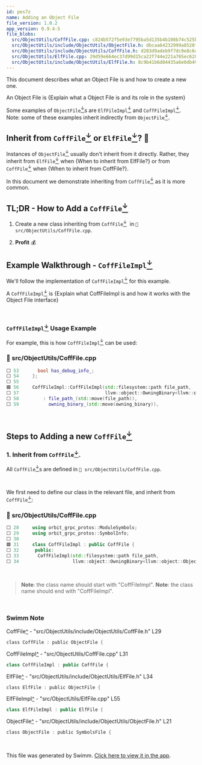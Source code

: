 ```yaml
---
id: pes7z
name: Adding an Object File
file_version: 1.0.2
app_version: 0.9.4-5
file_blobs:
  src/ObjectUtils/CoffFile.cpp: c824b572f5e93e7795ba5d135b4b108b74c525bd
  src/ObjectUtils/include/ObjectUtils/ObjectFile.h: dbcaa64232999a8520f08f069a87876c7cd9a93e
  src/ObjectUtils/include/ObjectUtils/CoffFile.h: d203d9adeb9f7dc9e8c6d0e3f199c7734b222428
  src/ObjectUtils/ElfFile.cpp: 29d59e664ec37d99d15ca22f744e221a765ec628
  src/ObjectUtils/include/ObjectUtils/ElfFile.h: 8c9b41b6d84435a6e0db49995864aec1dc2137a1
---
```


This document describes what an Object File is and how to create a new one.

An Object File is {Explain what a Object File is and its role in the system}

Some examples of `ObjectFile`[<sup id="Z17acX">↓</sup>](#f-Z17acX)s are `ElfFileImpl`[<sup id="Z1zYyq3">↓</sup>](#f-Z1zYyq3) and `CoffFileImpl`[<sup id="nmjfo">↓</sup>](#f-nmjfo). Note: some of these examples inherit indirectly from `ObjectFile`[<sup id="Z17acX">↓</sup>](#f-Z17acX).

## Inherit from `CoffFile`[<sup id="pnIEd">↓</sup>](#f-pnIEd) or `ElfFile`[<sup id="Z1pQr9x">↓</sup>](#f-Z1pQr9x)? 🤔

Instances of `ObjectFile`[<sup id="Z17acX">↓</sup>](#f-Z17acX) usually don't inherit from it directly. Rather, they inherit from `ElfFile`[<sup id="Z1pQr9x">↓</sup>](#f-Z1pQr9x) when {When to inherit from ElfFile?} or from `CoffFile`[<sup id="pnIEd">↓</sup>](#f-pnIEd) when {When to inherit from CoffFile?}.

In this document we demonstrate inheriting from `CoffFile`[<sup id="pnIEd">↓</sup>](#f-pnIEd) as it is more common.

## TL;DR - How to Add a `CoffFile`[<sup id="pnIEd">↓</sup>](#f-pnIEd)

1.  Create a new class inheriting from `CoffFile`[<sup id="pnIEd">↓</sup>](#f-pnIEd)  in `📄 src/ObjectUtils/CoffFile.cpp`.
    
2.  **Profit** 💰
    

## Example Walkthrough - `CoffFileImpl`[<sup id="nmjfo">↓</sup>](#f-nmjfo)

We'll follow the implementation of `CoffFileImpl`[<sup id="nmjfo">↓</sup>](#f-nmjfo) for this example.

A `CoffFileImpl`[<sup id="nmjfo">↓</sup>](#f-nmjfo) is {Explain what CoffFileImpl is and how it works with the Object File interface}

<br/>

### `CoffFileImpl`[<sup id="nmjfo">↓</sup>](#f-nmjfo) Usage Example

For example, this is how `CoffFileImpl`[<sup id="nmjfo">↓</sup>](#f-nmjfo) can be used:
<!-- NOTE-swimm-snippet: the lines below link your snippet to Swimm -->
### 📄 src/ObjectUtils/CoffFile.cpp
```c++
⬜ 53       bool has_debug_info_;
⬜ 54     };
⬜ 55     
🟩 56     CoffFileImpl::CoffFileImpl(std::filesystem::path file_path,
⬜ 57                                llvm::object::OwningBinary<llvm::object::ObjectFile>&& owning_binary)
⬜ 58         : file_path_(std::move(file_path)),
⬜ 59           owning_binary_(std::move(owning_binary)),
```

<br/>

## Steps to Adding a new `CoffFile`[<sup id="pnIEd">↓</sup>](#f-pnIEd)

### 1\. Inherit from `CoffFile`[<sup id="pnIEd">↓</sup>](#f-pnIEd).

All `CoffFile`[<sup id="pnIEd">↓</sup>](#f-pnIEd)s are defined in `📄 src/ObjectUtils/CoffFile.cpp`.

<br/>

We first need to define our class in the relevant file, and inherit from `CoffFile`[<sup id="pnIEd">↓</sup>](#f-pnIEd):
<!-- NOTE-swimm-snippet: the lines below link your snippet to Swimm -->
### 📄 src/ObjectUtils/CoffFile.cpp
```c++
⬜ 28     using orbit_grpc_protos::ModuleSymbols;
⬜ 29     using orbit_grpc_protos::SymbolInfo;
⬜ 30     
🟩 31     class CoffFileImpl : public CoffFile {
⬜ 32      public:
⬜ 33       CoffFileImpl(std::filesystem::path file_path,
⬜ 34                    llvm::object::OwningBinary<llvm::object::ObjectFile>&& owning_binary);
```

<br/>

> **Note**: the class name should start with "CoffFileImpl". **Note**: the class name should end with "CoffFileImpl".

<br/>

<!-- THIS IS AN AUTOGENERATED SECTION. DO NOT EDIT THIS SECTION DIRECTLY -->
### Swimm Note

<span id="f-pnIEd">CoffFile</span>[^](#pnIEd) - "src/ObjectUtils/include/ObjectUtils/CoffFile.h" L29
```c
class CoffFile : public ObjectFile {
```

<span id="f-nmjfo">CoffFileImpl</span>[^](#nmjfo) - "src/ObjectUtils/CoffFile.cpp" L31
```c++
class CoffFileImpl : public CoffFile {
```

<span id="f-Z1pQr9x">ElfFile</span>[^](#Z1pQr9x) - "src/ObjectUtils/include/ObjectUtils/ElfFile.h" L34
```c
class ElfFile : public ObjectFile {
```

<span id="f-Z1zYyq3">ElfFileImpl</span>[^](#Z1zYyq3) - "src/ObjectUtils/ElfFile.cpp" L55
```c++
class ElfFileImpl : public ElfFile {
```

<span id="f-Z17acX">ObjectFile</span>[^](#Z17acX) - "src/ObjectUtils/include/ObjectUtils/ObjectFile.h" L21
```c
class ObjectFile : public SymbolsFile {
```

<br/>

This file was generated by Swimm. [Click here to view it in the app](http://localhost:5000/repos/Z2l0aHViJTNBJTNBb3JiaXQlM0ElM0FBZGRpZUNvaGVu/docs/pes7z).